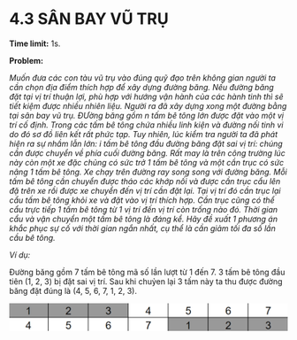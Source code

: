 # 4.3 SÂN BAY VŨ TRỤ

**Time limit:** 1s.

**Problem:**

*Muốn đưa các con tàu vũ trụ vào đúng quỹ đạo trên không gian người ta cần chọn địa điểm thích hợp để xây dựng đường băng. Nếu đường băng đặt tại vị trí thuận lợi, phù hợp với hướng vận hành của các hành tinh thì sẽ tiết kiệm được nhiều nhiên liệu. Người ra đã xây dựng xong một đường bằng tại sân bay vũ trụ. ĐƯờng băng gồm n tấm bê tông lớn được đặt vào một vị trí cố định. Trong các tấm bê tông chứa nhiều linh kiện và đường nối tinh vi do đó sơ đồ liên kết rất phức tạp. Tuy nhiên, lúc kiểm tra người ta đã phát hiện ra sự nhầm lẫn lớn: i tấm bê tông đầu đường băng đặt sai vị trí: chúng cần được chuyển về phía cuối đường băng. Rất may là trên công trường lúc này còn một xe đặc chủng có sức trở 1 tấm bê tông và một cần trục có sức nâng 1 tấm bê tông. Xe chạy trên đường ray song song với đường băng. Mỗi tấm bê tông cần chuyển được tháo các khớp nối và được cần trục cẩu lên đặ trên xe rồi được xe chuyển đến vị trí cần đặt lại. Tại vị trí đó cần trục lại cẩu tấm bê tông khỏi xe và đặt vào vị trí thích hợp. Cần trục cũng có thể cẩu trực tiếp 1 tấm bê tông từ 1 vị trí đến vị trí còn trống nào đó. Thời gian cẩu và vận chuyển một tấm bê tông là đáng kể. Hãy đề xuất 1 phương án khắc phục sự cố với thời gian ngắn nhất, cụ thể là cần giảm tối đa số lần cầu bê tông.*

*Ví dụ:*

Đường băng gồm 7 tấm bê tông mã số lần lượt từ 1 đến 7. 3 tấm bê tông đầu tiên (1, 2, 3) bị đặt sai vị trí. Sau khi chuỷen lại 3 tấm này ta thu được đường băng đặt đúng là (4, 5, 6, 7, 1, 2, 3).

![Alt text](<Screenshot (1222).png>)

#